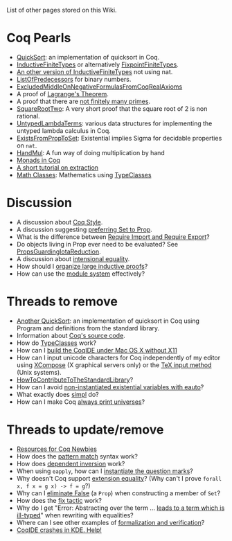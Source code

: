 List of other pages stored on this Wiki.

Coq Pearls
==========

-   [QuickSort](../QuickSort): an implementation of quicksort in Coq.
-   [InductiveFiniteTypes](../InductiveFiniteTypes) or alternatively [FixpointFiniteTypes](../FixpointFiniteTypes).
-   [An other version of InductiveFiniteTypes](../AUGER_Enumerates) not using nat.
-   [ListOfPredecessors](../ListOfPredecessors) for binary numbers.
-   [ExcludedMiddleOnNegativeFormulasFromCoqRealAxioms](../ExcludedMiddleOnNegativeFormulasFromCoqRealAxioms)
-   A proof of [Lagrange's Theorem](../LagrangesTheorem).
-   A proof that there are [not finitely many primes](../NotFinitePrimes).
-   [SquareRootTwo](../SquareRootTwo): A very short proof that the square root of 2 is non rational.
-   [UntypedLambdaTerms](../UntypedLambdaTerms): various data structures for implementing the untyped lambda calculus in Coq.
-   [ExistsFromPropToSet](../ExistsFromPropToSet): Existential implies Sigma for decidable properties on `nat`.
-   [HandMul](../HandMul): A fun way of doing multiplication by hand
-   [Monads in Coq](../AUGER_Monad)
-   [A short tutorial on extraction](../AUGER_ExtractionTuto)
-   [Math Classes](../MathClasses): Mathematics using [TypeClasses](../TypeClasses)

Discussion
==========

-   A discussion about [Coq Style](../CoqStyle).
-   A discussion suggesting [preferring Set to Prop](../ExistsConsideredHarmful).
-   What is the difference between [Require Import and Require Export](../Require_Import_and_Require_Export)?
-   Do objects living in Prop ever need to be evaluated? See [PropsGuardingIotaReduction](../PropsGuardingIotaReduction).
-   A discussion about [intensional equality](../IntensionalEquality).
-   How should I [organize large inductive proofs](../Organizing%20Large%20Proofs)?
-   How can use the [module system](../ModuleSystem) effectively?

Threads to remove
=================

-   [Another QuickSort](http://www.lri.fr/~sozeau/research/russell/quicksort.html): an implementation of quicksort in Coq using Program and definitions from the standard library.
-   Information about [Coq's source code](../TheSource).
-   How do [TypeClasses](../TypeClasses) work?
-   How can I [build the CoqIDE under Mac OS X without X11](../BuildingCoqOnMac)
-   How can I input unicode characters for Coq independently of my editor using [XCompose](../XComposeAndNotations) (X graphical servers only) or the [TeX input method](../TeXInputMethodForUnicodeNotations) (Unix systems).
-   [HowToContributeToTheStandardLibrary](../HowToContributeToTheStandardLibrary)?
-   How can I avoid [non-instantiated existential variables with eauto](http://pauillac.inria.fr/pipermail/coq-club/2007/003186.html)?
-   What exactly does [simpl](../simpl%20(tactic)) do?
-   How can I make Coq [always print universes](../PrintingUniverses)?

Threads to update/remove
========================

-   [Resources for Coq Newbies](../CoqNewbie)
-   How does the [pattern match](../MatchAsInReturn) syntax work?
-   How does [dependent inversion](../DependentInversion) work?
-   When using `eapply`, how can I [instantiate the question marks](../ExistentialVariablesInEapply)?
-   Why doesn't Coq support [extension equality](../extensional_equality)? (Why can't I prove `forall x, f x = g x) -> f = g`?)
-   Why can I [eliminate False](../FalseEqAcc) (a `Prop`) when constructing a member of `Set`?
-   How does the [fix tactic](../Fix%20(tactic)) work?
-   Why do I get "Error: Abstracting over the term ... [leads to a term which is ill-typed](../AbstractingOverTheTermLeadsToATermWhichIsIllTyped)" when rewriting with equalities?
-   Where can I see other examples of [formalization and verification](../FormalizedAndVerified)?
-   [CoqIDE crashes in KDE. Help!](../CoqIDE_crashes_under_KDE)


